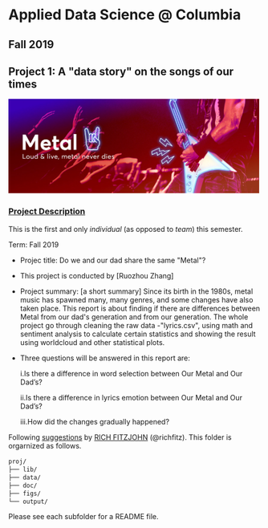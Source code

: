 # Applied Data Science @ Columbia
## Fall 2019
## Project 1: A "data story" on the songs of our times

<img src="figs/Metal.jpg" width="500">

### [Project Description](doc/)
This is the first and only *individual* (as opposed to *team*) this semester. 

Term: Fall 2019

+ Projec title: Do we and our dad share the same "Metal"?
+ This project is conducted by [Ruozhou Zhang]

+ Project summary: [a short summary] Since its birth in the 1980s, metal music has spawned many, many genres, and some changes have also taken place. This report is about finding if there are differences between Metal from our dad's generation and from our generation. The whole project go through cleaning the raw data -"lyrics.csv", using math and sentiment analysis to calculate certain statistics and showing the result using worldcloud and other statistical plots.

+ Three questions will be answered in this report are:

    i.Is there a difference in word selection between Our Metal and Our Dad’s?

    ii.Is there a difference in lyrics emotion between Our Metal and Our Dad’s?

    iii.How did the changes gradually happened?

Following [suggestions](http://nicercode.github.io/blog/2013-04-05-projects/) by [RICH FITZJOHN](http://nicercode.github.io/about/#Team) (@richfitz). This folder is orgarnized as follows.

```
proj/
├── lib/
├── data/
├── doc/
├── figs/
└── output/
```

Please see each subfolder for a README file.
